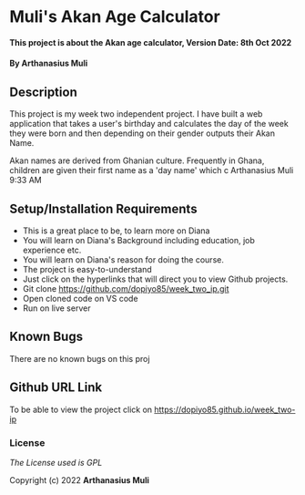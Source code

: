 # Muli's Akan Age Calculator

#### This project is about the Akan age calculator, Version Date: 8th Oct 2022

#### By **Arthanasius Muli**

## Description

 This project is my week two independent project.  I have built a web application that takes a user's birthday and calculates the day of the week they were born and then depending on their gender outputs their Akan Name. 

Akan names are derived from Ghanian culture. Frequently in Ghana, children are given their first name as a 'day name' which c
Arthanasius Muli 9:33 AM
## Setup/Installation Requirements

- This is a great place to be, to learn more on Diana
- You will learn on Diana's Background including education, job experience etc.
- You will learn on Diana's reason for doing the course.
- The project is easy-to-understand
- Just click on the hyperlinks that will direct you to view Github projects.
- Git clone https://github.com/dopiyo85/week_two_ip.git
- Open cloned code on VS code
- Run on live server

## Known Bugs

There are no known bugs on this proj
## Github URL Link

To be able to view the project click on https://dopiyo85.github.io/week_two-ip

### License

_The License used is GPL_

Copyright (c) 2022 **Arthanasius Muli**